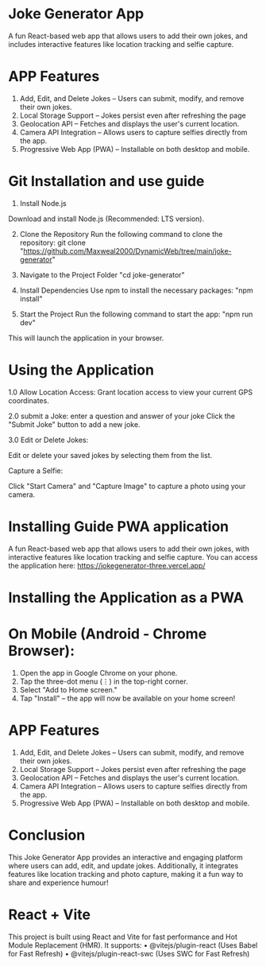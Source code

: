 # Joke Generator App

A fun React-based web app that allows users to add their own jokes, and includes interactive features like location tracking and selfie capture.

# APP Features
1.	Add, Edit, and Delete Jokes – Users can submit, modify, and remove their own jokes.
2.	Local Storage Support – Jokes persist even after refreshing the page
3.	Geolocation API – Fetches and displays the user's current location.
4.	Camera API Integration – Allows users to capture selfies directly from the app.
5.	Progressive Web App (PWA) – Installable on both desktop and mobile.


# Git Installation and use guide 
1. Install Node.js

Download and install Node.js (Recommended: LTS version).

2. Clone the Repository
Run the following command to clone the repository:
git clone "https://github.com/Maxweal2000/DynamicWeb/tree/main/joke-generator"

3. Navigate to the Project Folder
"cd joke-generator"

4. Install Dependencies
Use npm to install the necessary packages:
"npm install"

5. Start the Project
Run the following command to start the app:
"npm run dev"

This will launch the application in your browser.

   
# Using the Application
1.0 Allow Location Access:
Grant location access to view your current GPS coordinates.

2.0 submit a Joke:
enter a question and answer of your joke
Click the "Submit Joke" button to add a new joke.

3.0 Edit or Delete Jokes:

Edit or delete your saved jokes by selecting them from the list.

Capture a Selfie:

Click "Start Camera" and "Capture Image" to capture a photo using your camera.

# Installing Guide PWA application

A fun React-based web app that allows users to add their own jokes, with interactive features like location tracking and selfie capture.
You can access the application here:
https://jokegenerator-three.vercel.app/


# Installing the Application as a PWA
# On Mobile (Android - Chrome Browser):
1.	Open the app in Google Chrome on your phone.
2.	Tap the three-dot menu (⋮) in the top-right corner.
3.	Select "Add to Home screen."
4.	Tap "Install" – the app will now be available on your home screen!


# APP Features
1.	Add, Edit, and Delete Jokes – Users can submit, modify, and remove their own jokes.
2.	Local Storage Support – Jokes persist even after refreshing the page
3.	Geolocation API – Fetches and displays the user's current location.
4.	Camera API Integration – Allows users to capture selfies directly from the app.
5.	Progressive Web App (PWA) – Installable on both desktop and mobile.



# Conclusion
This Joke Generator App provides an interactive and engaging platform where users can add, edit, and update jokes. Additionally, it integrates features like location tracking and photo capture, making it a fun way to share and experience humour!


# React + Vite
This project is built using React and Vite for fast performance and Hot Module Replacement (HMR).
It supports:
•	@vitejs/plugin-react (Uses Babel for Fast Refresh)
•	@vitejs/plugin-react-swc (Uses SWC for Fast Refresh)




